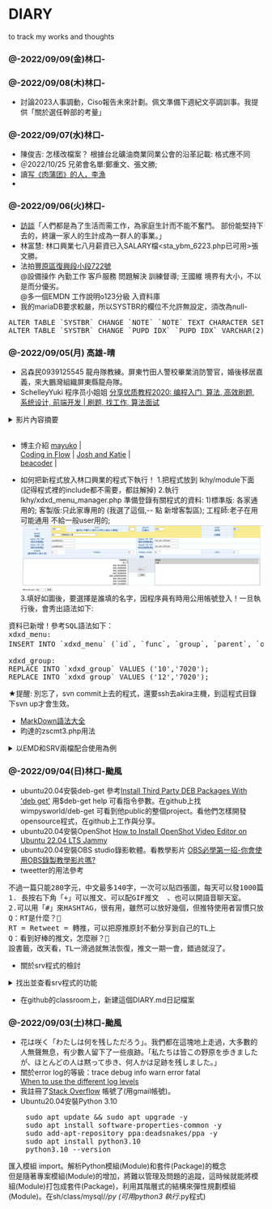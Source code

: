 # DIARY

to track my works and thoughts

### @-2022/09/09(金)林口-

### @-2022/09/08(木)林口-
- 討論2023人事調動，Ciso報告未來計劃。佩文準備下週紀文亭調訓事。我提供「關於選任幹部的考量」

### @-2022/09/07(水)林口-
- 陳俊吉: 怎樣改檔案？ 根據台北礦油商業同業公會的沿革記載: 格式應不同
- ＠2022/10/25 兄弟會名單:鄭重文、張文勝; <br>
- 讀[写《肉蒲团》的人，李漁](https://mp.weixin.qq.com/s/7N4FMqWRYaI9huQoQw1RsA)
- 
### @-2022/09/06(火)林口-
- [訪談](https://hongtsewen.github.io/focus/)「人們都是為了生活而需工作，為家庭生計而不能不奮鬥。 部份能堅持下去的，終讓一家人的生計成為一群人的事業。」
- 林富慧: 林口興業七八月薪資已入SALARY檔<sta_ybm_6223.php已可用>張文勝。
- 法拍[豐原區復興段小段722號](https://auction.988house.com/detail/636078) <br>
@設備操作 內勤工作 客戶服務 問題解決 訓練督導; 王國維 境界有大小，不以是而分優劣。<br>
@多一個EMDN 工作說明o123分級 入資料庫<br>
- 我的mariaDB要求較嚴，所以SYSTBR的欄位不允許無設定，須改為null-
<pre>
ALTER TABLE `SYSTBR` CHANGE `NOTE` `NOTE` TEXT CHARACTER SET utf8mb3 COLLATE utf8mb3_general_ci NULL DEFAULT NULL;
ALTER TABLE `SYSTBR` CHANGE `PUPD_IDX` `PUPD_IDX` VARCHAR(2) CHARACTER SET utf8mb3 COLLATE utf8mb3_general_ci NULL DEFAULT NULL;
</pre>

### @-2022/09/05(月) 高雄-晴
- 呂森民0939125545 龍舟隊教練。屏東竹田人警校畢業消防警官，婚後移居嘉義，來大鵬灣組織屏東縣龍舟隊。
- SchelleyYuki 程序员小姐姐 [分享优质教程2020: 编程入门, 算法, 高效刷题, 系统设计, 前端开发 | 刷题, 找工作, 算法面试](https://www.youtube.com/watch?v=1RzByC1bcuc&list=RDCMUCS1kMgt4igpfjL5lhGvo-fw&index=40)
<details>
<summary>影片內容摘要</summary>
1.0:22 如何編程簡潔抽象<br>
  The little schema 簡潔編程語言<br>
2.3:21 算法 應對面試<br>
  遞歸 迭代 遞歸優化 思維訓練 Mahtias p. NEU<br>
  算法的學習與訓練 Algo Expert (像leet code)<br>
  算法認識  算法構思 寫代碼 分析時間空間複雜度<br>
  cs 研究  BFS廣度優先搜索  DFS深度優先搜索   Bscktracking回溯<br>
3.6:47 後端開發Back-end 參考書<br>
  Desingning Data-Intensive Applications<br>
  asynchronous <br>
4.8:55 系統設計 System Design<br>
  #Grokking the System Design Interview<br>
5.前端開發 Front-End<br>
  Udemy網路課程  (react js  ) 在職工作者授課<br>
6.程序員博主介紹<br>
</details><br>

- 博主介紹
  [mayuko](https://www.youtube.com/c/hellomayuko ) |  
  [Coding in Flow](https://www.youtube.com/c/CodinginFlow)  | 
  [Josh and Katie](https://www.youtube.com/c/JoshandKatie)  |  
  [beacoder](https://www.youtube.com/c/beacoder)  |  

- 如何把新程式放入林口興業的程式下執行！
1.把程式放到 lkhy/module下面 (記得程式裡的include都不需要，都註解掉)
2.執行 lkhy/xdxd_menu_manager.php 準備登錄有關程式的資料:
1)標準版: 各家通用的; 客製版:只此家專用的 (我選了這個,-- 點 新增客製區); 工程師:老子在用可能通用 不給一般user用的;
![程式使用權限相關資料設定](htw20220905x.png "填寫內容舉例")
3.填好如圖後，要選擇是誰填的名字，因程序員有時用公用帳號登入！一旦執行後，會秀出語法如下:
<pre>
資料已新增！參考SQL語法如下：
xdxd_menu:
INSERT INTO `xdxd_menu` (`id`, `func`, `group`, `parent`, `order`, `name_ZH_TW`, `target_ZH_TW`, `name_ZH_CN`, `target_ZH_CN`, `enable`, `hotbar`, `hotbar_order`, `click`) VALUES (7020, 1, 357, 1521, 99, 'ybm統計6223', 'sta_ybm_6223.php', 'ybm統計6223', 'sta_ybm_6223.php', 1, 0, 0, 0);

xdxd_group:
REPLACE INTO `xdxd_group` VALUES ('10','7020');
REPLACE INTO `xdxd_group` VALUES ('12','7020');
</pre>
★提醒: 別忘了，svn commit上去的程式，還要ssh去akira主機，到這程式目錄下svn up才會生效。

- [MarkDown語法大全](https://hackmd.io/@eMP9zQQ0Qt6I8Uqp2Vqy6w/SyiOheL5N/%2FBVqowKshRH246Q7UDyodFA?type=book#MarkDown語法大全)
- 昀達的zscmt3.php用法
<details>
	<summary>以EMD和SRV兩檔配合使用為例</summary>
*注意: 我在ubuntu與MariaDB上要求較嚴(SYSTBR檔欄位default不可為-無;須改為null)故須：
<pre>
ALTER TABLE `SYSTBR` CHANGE `PUPD_IDX` `PUPD_IDX` VARCHAR(2) CHARACTER SET utf8mb3 COLLATE utf8mb3_general_ci NULL DEFAULT NULL;
ALTER TABLE `SYSTBR` CHANGE `NOTE` `NOTE` TEXT CHARACTER SET utf8mb3 COLLATE utf8mb3_general_ci NULL DEFAULT NULL;
</pre>
執行zscmt2.php後填：EMD和SRV兩個檔案，然後注意:
1.EMD.EMDN=SRV.EMDN
2.搜尋要勾datein 
搜尋用日期屬性: 選區間+填寫欄明 DATEIN
3.版本要選隆福
</details>


### @-2022/09/04(日)林口-颱風 
- ubuntu20.04安裝deb-get 參考[Install Third Party DEB Packages With 'deb get'](https://www.youtube.com/watch?v=xkdTMIp3PTg) 用$deb-get help 可看指令參數。在github上找wimpysworld/deb-get 可看到他public的整個project。看他們怎樣開發opensource程式，在github上工作與分享。
- ubuntu20.04安裝OpenShot [How to Install OpenShot Video Editor on Ubuntu 22.04 LTS Jammy](https://www.how2shout.com/linux/how-to-install-openshot-video-editor-on-ubuntu-22-04-lts-jammy/)
- ubuntu20.04安裝OBS studio錄影軟體。看教學影片 [OBS必學第一招-你會使用OBS錄製教學影片嗎?](https://www.youtube.com/watch?v=t5SgWlzjYu0)
- tweetter的用法參考 
<pre>不過一篇只能280字元，中文最多140字，一次可以貼四張圖，每天可以發1000篇推文，貼文不能編輯，創辦人認為最好的編輯就是重發。(雖然之後馬斯克搞不好會新增這個功能)
1. 長按右下角「+」可以推文、可以配GIF推文  、也可以開語音聊天室。
2.可以用「#」來HASHTAG，很有用，雖然可以放好幾個，但推特使用者習慣只放一個HASHTAG，不像IG習慣標到飽。
Q：RT是什麼？🤔
RT = Retweet = 轉推，可以把原推原封不動分享到自己的TL上
Q：看到好棒的推文，怎麼辦？🥰
設書籤，改天看，TL一滑過就無法恢復，推文一期一會，錯過就沒了。</pre>
- 關於srv程式的檢討
<details>
	<summary>找出並查看srv程式的功能</summary>
	1.htw@htw-B15:~$ find www/lfh -name "*srv*.php" 找出有寫srv的程式
	2.逐一去看這程式的功能
	localhost/lfh/test/htw_srv.php  //srv主程式 <br>
	localhost/lfh/test/htw_srv_mthckemd.php  核對SRV和EMD的人事資料<br>
	localhost/lfh/test/htw_srv_autorenew.php<br>
	localhost/lfh/test/htw_srv_autorenew.php.php //從 SRV 取出 202208 月份資料了....<br>
	insert error:<br>
	localhost/lfh/test/htw_srv_chkemd2srv.php //用EMD查查某月的SRV有無資料<br>
	localhost/lfh/ds/srvmrps.php  //首頁 >統計作業 >BIOS-業務月營績效統計<br>
	localhost/lfh/ds/newsrv.php   //首頁 >銷貨作業 >建立每月SRV<br>
</details>

- 在github的classroom上，新建這個DIARY.md日記檔案

### @-2022/09/03(土)林口-颱風 
- 花は咲く「わたしは何を残しただろう」。我們都在這塊地上走過，大多數的人無聲無息，有少數人留下了一些痕跡。「私たちは皆この野原を歩きましたが、ほとんどの人は黙って歩き、何人かは足跡を残しました。」
- 關於error log的等級：trace debug info warn error fatal <br> 
[When to use the different log levels](https://stackoverflow.com/questions/2031163/when-to-use-the-different-log-levels/2031209#2031209)
- 我註冊了[Stack Overflow](https://zh.m.wikipedia.org/zh-tw/Stack_Overflow) 帳號了(用gmail帳號)。
- Ubuntu20.04安裝Python 3.10  
<pre>
	sudo apt update && sudo apt upgrade -y
	sudo apt install software-properties-common -y
	sudo add-apt-repository ppa:deadsnakes/ppa -y
	sudo apt install python3.10
	python3.10 --version
</pre>
匯入模組 import。解析Python模組(Module)和套件(Package)的概念<br>
但是隨著專案模組(Module)的增加，將難以管理及問題的追蹤，這時候就能將模組(Module)打包成套件(Package)，利用其階層式的結構來彈性規劃模組(Module)。在sh/class/mysql/*/py (可用python3 執行*.py程式)



